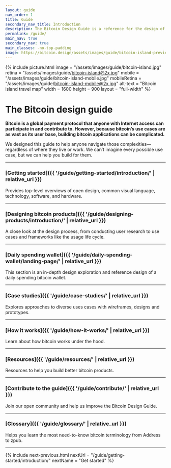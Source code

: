 ```yaml
---
layout: guide
nav_order: 1
title: Guide
secondary_nav_title: Introduction
description: The Bitcoin Design Guide is a reference for the design of bitcoin applications.
permalink: /guide/
main_nav: true
secondary_nav: true
main_classes: -no-top-padding
image: https://bitcoin.design/assets/images/guide/bitcoin-island-preview.jpg
---
```


<!--

Introduction to the guide

- Why it exists
- What's in it
- How to use it
- How to contribute

Illustration sources

- https://www.figma.com/file/qzvCvqhSRx3Jq8aywaSjlr/Bitcoin-Design-Guide-Illustrations-CO?node-id=238%3A3

-->

{% include picture.html
   image = "/assets/images/guide/bitcoin-island.jpg"
   retina = "/assets/images/guide/bitcoin-island@2x.jpg"
   mobile = "/assets/images/guide/bitcoin-island-mobile.jpg"
   mobileRetina = "/assets/images/guide/bitcoin-island-mobile@2x.jpg"
   alt-text = "Bitcoin island travel map"
   width = 1600
   height = 900
   layout = "full-width"
%}

# The Bitcoin design guide

**Bitcoin is a global payment protocol that anyone with Internet access can participate in and contribute to. However, because bitcoin’s use cases are as vast as its user base, building bitcoin applications can be complicated.**

We designed this guide to help anyone navigate those complexities—regardless of where they live or work. We can’t imagine every possible use case, but we can help you build for them.

---

### [Getting started]({{ '/guide/getting-started/introduction/' | relative_url }})

Provides top-level overviews of open design, common visual language, technology, software, and hardware.

---

### [Designing bitcoin products]({{ '/guide/designing-products/introduction/' | relative_url }})

A close look at the design process, from conducting user research to use cases and frameworks like the usage life cycle.

---

### [Daily spending wallet]({{ '/guide/daily-spending-wallet/landing-page/' | relative_url }})

This section is an in-depth design exploration and reference design of a daily spending bitcoin wallet.

---

### [Case studies]({{ '/guide/case-studies/' | relative_url }})

Explores approaches to diverse uses cases with wireframes, designs and prototypes.

---

### [How it works]({{ '/guide/how-it-works/' | relative_url }})

Learn about how bitcoin works under the hood.

---

### [Resources]({{ '/guide/resources/' | relative_url }})

Resources to help you build better bitcoin products.

---

### [Contribute to the guide]({{ '/guide/contribute/' | relative_url }})

Join our open community and help us improve the Bitcoin Design Guide.

---

### [Glossary]({{ '/guide/glossary/' | relative_url }})

Helps you learn the most need-to-know bitcoin terminology from Address to zpub.

---

{% include next-previous.html
   nextUrl = "/guide/getting-started/introduction/"
   nextName = "Get started"
%}
